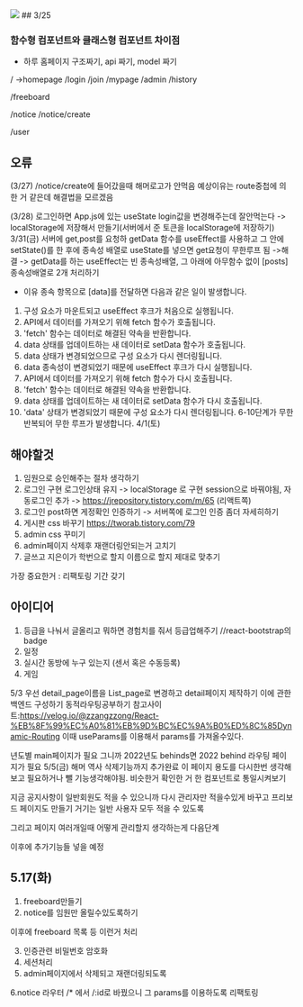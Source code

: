<img src="https://img.shields.io/badge/react-61DAFB?style=for-the-badge&logo=react&logoColor=black">
## 3/25

### 함수형 컴포넌트와 클래스형 컴포넌트 차이점

- 하루 홈페이지 구조짜기, api 짜기, model 짜기

/ ->homepage
/login
/join
/mypage
/admin
/history

/freeboard

/notice
/notice/create

/user

## 오류

(3/27) /notice/create에 들어갔을때 해머로고가 안먹음
예상이유는 route중첩에 의한 거 같은데 해결법을 모르겠음

(3/28) 로그인하면 App.js에 있는 useState login값을 변경해주는데 잘안먹는다
-> localStorage에 저장해서 만들기(서버에서 준 토큰을 localStorage에 저장하기)
3/31(금) 서버에 get,post를 요청하 getData 함수를 useEffect를 사용하고
그 안에 setState()를 한 후에 종속성 배열로 useState를 넣으면 get요청이 무한루프 됨
->해결
-> getData를 하는 useEffect는 빈 종속성배열, 그 아래에 아무함수 없이 [posts] 종속성배열로 2개 처리하기

- 이유
  종속 항목으로 [data]를 전달하면 다음과 같은 일이 발생합니다.

1. 구성 요소가 마운트되고 useEffect 후크가 처음으로 실행됩니다.
2. API에서 데이터를 가져오기 위해 fetch 함수가 호출됩니다.
3. 'fetch' 함수는 데이터로 해결된 약속을 반환합니다.
4. data 상태를 업데이트하는 새 데이터로 setData 함수가 호출됩니다.
5. data 상태가 변경되었으므로 구성 요소가 다시 렌더링됩니다.
6. data 종속성이 변경되었기 때문에 useEffect 후크가 다시 실행됩니다.
7. API에서 데이터를 가져오기 위해 fetch 함수가 다시 호출됩니다.
8. 'fetch' 함수는 데이터로 해결된 약속을 반환합니다.
9. data 상태를 업데이트하는 새 데이터로 setData 함수가 다시 호출됩니다.
10. 'data' 상태가 변경되었기 때문에 구성 요소가 다시 렌더링됩니다.
    6-10단계가 무한 반복되어 무한 루프가 발생합니다.
    4/1(토)

## 해야할것

1. 임원으로 승인해주는 절차 생각하기
2. 로그인 구현 로그인상태 유지
   -> localStorage 로 구현 session으로 바꿔야됨, 자동로그인 추가
   -> https://jrepository.tistory.com/m/65 (리액트쪽)
3. 로그인 post하면 게정확인 인증하기
   -> 서버쪽에 로그인 인증 좀더 자세히하기
4. 게시판 css 바꾸기 https://tworab.tistory.com/79
5. admin css 꾸미기
6. admin페이지 삭제후 재랜더링안되는거 고치기
7. 글쓰고 지은이가 학번으로 할지 이름으로 할지 제대로 맞추기

가장 중요한거 : 리팩토링 기간 갖기

## 아이디어

1. 등급을 나눠서 글올리고 뭐하면 경험치를 줘서 등급업해주기
   //react-bootstrap의 badge
2. 일정
3. 실시간 동방에 누구 있는지 (센서 혹은 수동등록)
4. 게임

5/3
우선 detail_page이름을 List_page로 변경하고 detail페이지 제작하기
이에 관한 백엔드 구성하기
동적라우팅공부하기
참고사이트:https://velog.io/@zzangzzong/React-%EB%8F%99%EC%A0%81%EB%9D%BC%EC%9A%B0%ED%8C%85Dynamic-Routing
이때 useParams를 이용해서 params를 가져올수있다.

년도별 main페이지가 필요 그니까 2022년도 behinds면 2022 behind 라우팅 페이지가 필요
5/5(금)
해머 역사 삭제기능까지 추가완료
이 페이지 용도를 다시한번 생각해보고 필요하거나 뺄 기능생각해야됨.
비슷한거 확인한 거 한 컴포넌트로 통일시켜보기

지금 공지사항이 일반회원도 적을 수 있으니까 다시 관리자만 적을수있게 바꾸고
프리보드 페이지도 만들기 거기는 일반 사용자 모두 적을 수 있도록

그리고 페이지 여러개일때 어떻게 관리할지 생각하는게 다음단계

이후에 추가기능들 넣을 예정

## 5.17(화)

1. freeboard만들기
2. notice를 임원만 올릴수있도록하기

이후에 freeboard 목록 등 이런거 처리

3. 인증관련 비밀번호 암호화
4. 세션처리
5. admin페이지에서 삭제되고 재랜더링되도록

6.notice 라우터 /\* 에서 /:id로 바꿨으니 그 params를 이용하도록 리팩토링
